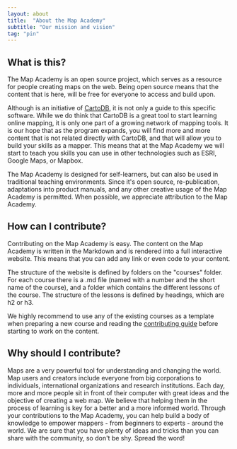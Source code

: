 ```yaml
---
layout: about
title:  "About the Map Academy"
subtitle: "Our mission and vision"
tag: "pin"
---
```


## What is this?

The Map Academy is an open source project, which serves as a resource for people creating maps on the web. Being open source means that the content that is here, will be free for everyone to access and build upon.

Although is an initiative of [CartoDB](http://cartodb.com), it is not only a guide to this specific software. While we do think that CartoDB is a great tool to start learning online mapping, it is only one part of a growing network of mapping tools. It is our hope that as the program expands, you will find more and more content that is not related directly with CartoDB, and that will allow you to build your skills as a mapper. This means that at the Map Academy we will start to teach you skills you can use in other technologies such as ESRI, Google Maps, or Mapbox. 

The Map Academy is designed for self-learners, but can also be used in traditional teaching environments. Since it's open source, re-publication, adaptations into product manuals, and any other creative usage of the Map Academy is permitted. When possible, we appreciate attribution to the Map Academy.

## How can I contribute?

Contributing on the Map Academy is easy. The content on the Map Academy is written in the Markdown and is rendered into a full interactive website. This means that you can add any link or even code to your content.

The structure of the website is defined by folders on the "courses" folder. For each course there is a .md file (named with a number and the short name of the course), and a folder which contains the different lessons of the course. The structure of the lessons is defined by headings, which are h2 or h3. 

We highly recommend to use any of the existing courses as a template when preparing a new course and reading the [contributing guide](http://github.com/CartoDB/academy/blob/gh-pages/CONTRIBUTING.md) before starting to work on the content.

## Why should I contribute?

Maps are a very powerful tool for understanding and changing the world. Map users and creators include everyone from big corporations to individuals, international organizations and research institutions. Each day, more and more people sit in front of their computer with  great ideas and the objective of creating a web map. We believe that helping them in the process of learning is key for a better and a more informed world. Through your contributions to the Map Academy, you can help build a body of knowledge to empower mappers - from beginners to experts - around the world. We are sure that you have plenty of ideas and tricks than you can share with the community, so don't be shy. Spread the word!
